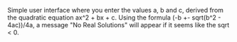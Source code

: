 Simple user interface where you enter the values a, b and c, derived from the quadratic equation ax^2 + bx + c. Using the formula (-b +- sqrt(b^2 - 4ac))/4a, a message "No Real Solutions" will appear if it seems like the sqrt < 0. 
